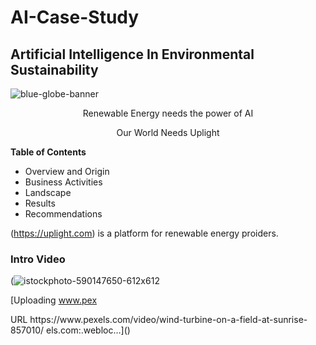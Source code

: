# AI-Case-Study
## Artificial Intelligence In Environmental Sustainability

<p align="center">
   
   ![blue-globe-banner](https://github.com/user-attachments/assets/f1887d8c-e69f-4cf6-b431-be71803e623b)

   <p align="center"> Renewable Energy needs the power of AI

<p align="center"> Our World Needs Uplight
   
   
**Table of Contents**
* Overview and Origin
* Business Activities
* Landscape
* Results
* Recommendations

 (https://uplight.com) is a platform for renewable energy proiders. 

 ### Intro Video

 (![istockphoto-590147650-612x612](https://github.com/user-attachments/assets/36986ebf-fcc1-42e3-8d6d-c362f43775e9)

 [Uploading www.pex<?xml version="1.0" encoding="UTF-8"?>
<!DOCTYPE plist PUBLIC "-//Apple//DTD PLIST 1.0//EN" "http://www.apple.com/DTDs/PropertyList-1.0.dtd">
<plist version="1.0">
<dict>
	<key>URL</key>
	<string>https://www.pexels.com/video/wind-turbine-on-a-field-at-sunrise-857010/</string>
</dict>
</plist>
els.com:.webloc…]()




